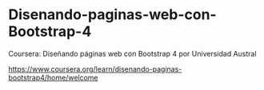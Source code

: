 # Disenando-paginas-web-con-Bootstrap-4

Coursera: Diseñando páginas web con Bootstrap 4 por Universidad Austral

https://www.coursera.org/learn/disenando-paginas-bootstrap4/home/welcome
